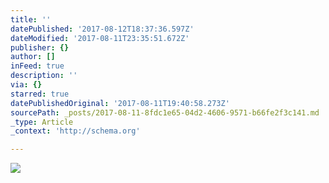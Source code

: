 ```yaml
---
title: ''
datePublished: '2017-08-12T18:37:36.597Z'
dateModified: '2017-08-11T23:35:51.672Z'
publisher: {}
author: []
inFeed: true
description: ''
via: {}
starred: true
datePublishedOriginal: '2017-08-11T19:40:58.273Z'
sourcePath: _posts/2017-08-11-8fdc1e65-04d2-4606-9571-b66fe2f3c141.md
_type: Article
_context: 'http://schema.org'

---
```

![](https://the-grid-user-content.s3-us-west-2.amazonaws.com/6a5940de-99db-4110-937d-0a8a7fa38f16.jpg)